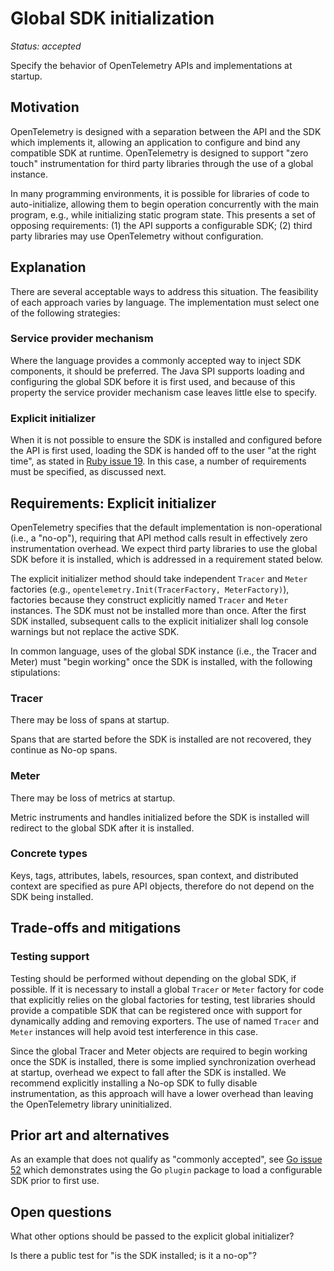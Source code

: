# Global SDK initialization

*Status: accepted*

Specify the behavior of OpenTelemetry APIs and implementations at startup.

## Motivation

OpenTelemetry is designed with a separation between the API and the
SDK which implements it, allowing an application to configure and bind
any compatible SDK at runtime.  OpenTelemetry is designed to support
"zero touch" instrumentation for third party libraries through the use
of a global instance.

In many programming environments, it is possible for libraries of code
to auto-initialize, allowing them to begin operation concurrently with
the main program, e.g., while initializing static program state.  This
presents a set of opposing requirements: (1) the API supports a
configurable SDK; (2) third party libraries may use OpenTelemetry
without configuration.

## Explanation

There are several acceptable ways to address this situation.  The
feasibility of each approach varies by language.  The implementation
must select one of the following strategies:

### Service provider mechanism

Where the language provides a commonly accepted way to inject SDK
components, it should be preferred.  The Java SPI supports loading and
configuring the global SDK before it is first used, and because of
this property the service provider mechanism case leaves little else
to specify.

### Explicit initializer

When it is not possible to ensure the SDK is installed and configured
before the API is first used, loading the SDK is handed off to the
user "at the right time", as stated in [Ruby issue
19](https://github.com/open-telemetry/opentelemetry-ruby/issues/19).
In this case, a number of requirements must be specified, as discussed
next.

## Requirements: Explicit initializer

OpenTelemetry specifies that the default implementation is
non-operational (i.e., a "no-op"), requiring that API method calls
result in effectively zero instrumentation overhead.  We expect third
party libraries to use the global SDK before it is installed, which is
addressed in a requirement stated below.

The explicit initializer method should take independent `Tracer` and
`Meter` factories (e.g., `opentelemetry.Init(TracerFactory,
MeterFactory)`), factories because they construct explicitly named
`Tracer` and `Meter` instances.  The SDK must not be installed more
than once.  After the first SDK installed, subsequent calls to the
explicit initializer shall log console warnings but not replace the
active SDK.

In common language, uses of the global SDK instance (i.e., the Tracer
and Meter) must "begin working" once the SDK is installed, with the
following stipulations:

### Tracer

There may be loss of spans at startup.

Spans that are started before the SDK is installed are not recovered,
they continue as No-op spans.

### Meter

There may be loss of metrics at startup.

Metric instruments and handles initialized before the SDK is installed
will redirect to the global SDK after it is installed.

### Concrete types

Keys, tags, attributes, labels, resources, span context, and
distributed context are specified as pure API objects, therefore do
not depend on the SDK being installed.

## Trade-offs and mitigations

### Testing support

Testing should be performed without depending on the global SDK, if
possible.  If it is necessary to install a global `Tracer` or `Meter`
factory for code that explicitly relies on the global factories for
testing, test libraries should provide a compatible SDK that can be
registered once with support for dynamically adding and removing
exporters.  The use of named `Tracer` and `Meter` instances will help
avoid test interference in this case.

Since the global Tracer and Meter objects are required to begin
working once the SDK is installed, there is some implied
synchronization overhead at startup, overhead we expect to fall after
the SDK is installed.  We recommend explicitly installing a No-op SDK
to fully disable instrumentation, as this approach will have a lower
overhead than leaving the OpenTelemetry library uninitialized.

## Prior art and alternatives

As an example that does not qualify as "commonly accepted", see [Go
issue 52](https://github.com/open-telemetry/opentelemetry-go/issues/52)
which demonstrates using the Go `plugin` package to load a
configurable SDK prior to first use.

## Open questions

What other options should be passed to the explicit global initializer?

Is there a public test for "is the SDK installed; is it a no-op"?
